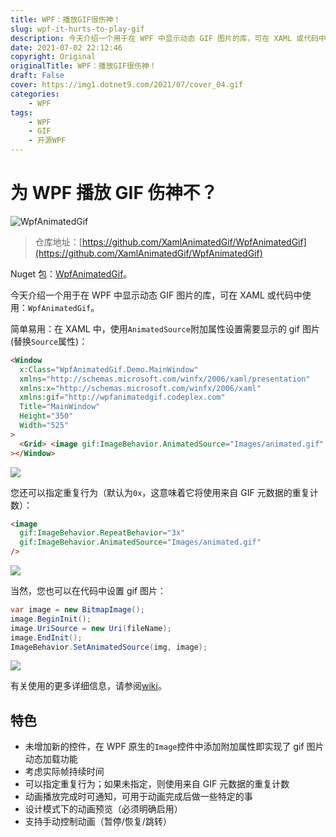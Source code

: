 ```yaml
---
title: WPF：播放GIF很伤神！
slug: wpf-it-hurts-to-play-gif
description: 今天介绍一个用于在 WPF 中显示动态 GIF 图片的库，可在 XAML 或代码中使用：`WpfAnimatedGif`。
date: 2021-07-02 22:12:46
copyright: Original
originalTitle: WPF：播放GIF很伤神！
draft: False
cover: https://img1.dotnet9.com/2021/07/cover_04.gif
categories: 
    - WPF
tags: 
    - WPF
    - GIF
    - 开源WPF
---
```


# 为 WPF 播放 GIF 伤神不？

![WpfAnimatedGif](https://img1.dotnet9.com/2021/07/0401.gif)

> 仓库地址：[https://github.com/XamlAnimatedGif/WpfAnimatedGif](https://github.com/XamlAnimatedGif/WpfAnimatedGif)

Nuget 包：[WpfAnimatedGif](https://nuget.org/packages/WpfAnimatedGif)。

今天介绍一个用于在 WPF 中显示动态 GIF 图片的库，可在 XAML 或代码中使用：`WpfAnimatedGif`。

简单易用：在 XAML 中，使用`AnimatedSource`附加属性设置需要显示的 gif 图片(替换`Source`属性)：

```html
<Window
  x:Class="WpfAnimatedGif.Demo.MainWindow"
  xmlns="http://schemas.microsoft.com/winfx/2006/xaml/presentation"
  xmlns:x="http://schemas.microsoft.com/winfx/2006/xaml"
  xmlns:gif="http://wpfanimatedgif.codeplex.com"
  Title="MainWindow"
  Height="350"
  Width="525"
>
  <Grid> <image gif:ImageBehavior.AnimatedSource="Images/animated.gif" /></Grid
></Window>
```

![](https://img1.dotnet9.com/2021/07/0402.gif)

您还可以指定重复行为（默认为`0x`，这意味着它将使用来自 GIF 元数据的重复计数）：

```html
<image
  gif:ImageBehavior.RepeatBehavior="3x"
  gif:ImageBehavior.AnimatedSource="Images/animated.gif"
/>
```

![](https://img1.dotnet9.com/2021/07/0403.gif)

当然，您也可以在代码中设置 gif 图片：

```C#
var image = new BitmapImage();
image.BeginInit();
image.UriSource = new Uri(fileName);
image.EndInit();
ImageBehavior.SetAnimatedSource(img, image);
```

![](https://img1.dotnet9.com/2021/07/0404.gif)

有关使用的更多详细信息，请参阅[wiki](https://github.com/XamlAnimatedGif/WpfAnimatedGif/wiki)。

## 特色

- 未增加新的控件，在 WPF 原生的`Image`控件中添加附加属性即实现了 gif 图片动态加载功能
- 考虑实际帧持续时间
- 可以指定重复行为；如果未指定，则使用来自 GIF 元数据的重复计数
- 动画播放完成时可通知，可用于动画完成后做一些特定的事
- 设计模式下的动画预览（必须明确启用）
- 支持手动控制动画（暂停/恢复/跳转）
